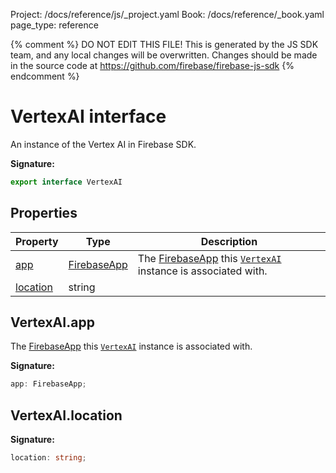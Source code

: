 Project: /docs/reference/js/_project.yaml
Book: /docs/reference/_book.yaml
page_type: reference

{% comment %}
DO NOT EDIT THIS FILE!
This is generated by the JS SDK team, and any local changes will be
overwritten. Changes should be made in the source code at
https://github.com/firebase/firebase-js-sdk
{% endcomment %}

# VertexAI interface
An instance of the Vertex AI in Firebase SDK.

<b>Signature:</b>

```typescript
export interface VertexAI 
```

## Properties

|  Property | Type | Description |
|  --- | --- | --- |
|  [app](./vertexai.vertexai.md#vertexaiapp) | [FirebaseApp](./app.firebaseapp.md#firebaseapp_interface) | The [FirebaseApp](./app.firebaseapp.md#firebaseapp_interface) this <code>[VertexAI](./vertexai.vertexai.md#vertexai_interface)</code> instance is associated with. |
|  [location](./vertexai.vertexai.md#vertexailocation) | string |  |

## VertexAI.app

The [FirebaseApp](./app.firebaseapp.md#firebaseapp_interface) this <code>[VertexAI](./vertexai.vertexai.md#vertexai_interface)</code> instance is associated with.

<b>Signature:</b>

```typescript
app: FirebaseApp;
```

## VertexAI.location

<b>Signature:</b>

```typescript
location: string;
```
